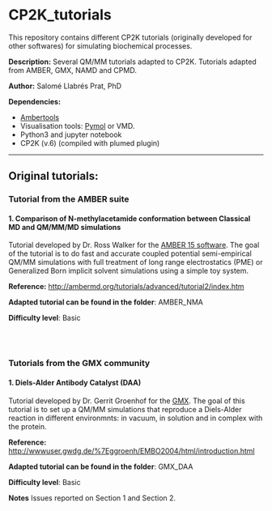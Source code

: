 # CP2K_tutorials
This repository contains different CP2K tutorials (originally developed for other softwares) for simulating biochemical processes.

**Description:** Several QM/MM tutorials adapted to CP2K. Tutorials adapted from AMBER, GMX, NAMD and CPMD.

**Author:** Salomé Llabrés Prat, PhD

**Dependencies:**
- [Ambertools](http://ambermd.org/AmberTools.php)
- Visualisation tools: [Pymol](https://sourceforge.net/projects/pymol/) or VMD.
- Python3 and jupyter notebook
- CP2K (v.6) (compiled with plumed plugin)

---

## Original tutorials:

### Tutorial from the AMBER suite

#### 1. Comparison of N-methylacetamide conformation between Classical MD and QM/MM/MD simulations 
Tutorial developed by Dr. Ross Walker for the [AMBER 15 software](http://ambermd.org). The goal of the tutorial is to do fast and accurate coupled potential semi-empirical QM/MM simulations with full treatment of long range electrostatics (PME) or Generalized Born implicit solvent simulations using a simple toy system. 

**Reference:** http://ambermd.org/tutorials/advanced/tutorial2/index.htm

**Adapted tutorial can be found in the folder**: AMBER_NMA

**Difficulty level**: Basic 

<br/><br/>

### Tutorials from the GMX community

#### 1. Diels-Alder Antibody Catalyst (DAA)
Tutorial developed by Dr. Gerrit Groenhof for the [GMX](http://www.gromacs.org/Documentation/Tutorials). The goal of this tutorial is to set up a QM/MM simulations that reproduce a Diels-Alder reaction in different environmnts: in vacuum, in solution and in complex with the protein. 

**Reference:** http://wwwuser.gwdg.de/%7Eggroenh/EMBO2004/html/introduction.html

**Adapted tutorial can be found in the folder**: GMX_DAA

**Difficulty level**: Basic 

**Notes**
Issues reported on Section 1 and Section 2. 


<br/><br/>
